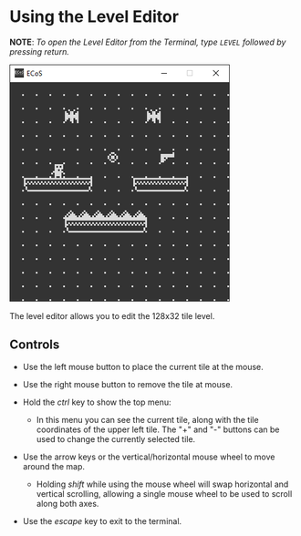 # Using the Level Editor

**NOTE**: _To open the Level Editor from the Terminal, type `LEVEL` followed by pressing return._

![](../images/ECoS-LevelEditor-sample.png)

The level editor allows you to edit the 128x32 tile level.

## Controls

* Use the left mouse button to place the current tile at the mouse.

* Use the right mouse button to remove the tile at mouse.

* Hold the _ctrl_ key to show the top menu:

    * In this menu you can see the current tile,  along with the tile 
    coordinates of the upper left tile. The "+" and "-" buttons can be used 
    to change the currently selected tile.

* Use the arrow keys or the vertical/horizontal mouse wheel to move around the map. 
    * Holding _shift_ while using the mouse wheel will swap horizontal and vertical scrolling, allowing a single mouse wheel to be used to scroll along both axes.

* Use the _escape_ key to exit to the terminal.
